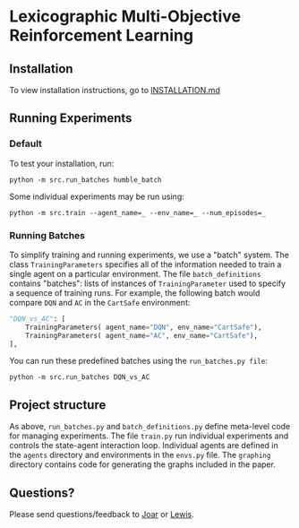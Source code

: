 # Lexicographic Multi-Objective Reinforcement Learning

## Installation

To view installation instructions, go to [INSTALLATION.md](https://github.com/lrhammond/lmorl/blob/main/INSTALLATION.md)

## Running Experiments

### Default
To test your installation, run:
``` commandline
python -m src.run_batches humble_batch
```

Some individual experiments may be run using:
``` commandline
python -m src.train --agent_name=_ --env_name=_ --num_episodes=_
```

### Running Batches
To simplify training and running experiments, we use a "batch" system. 
The class `TrainingParameters` specifies all of the information needed to train a single agent on a particular environment.
The file `batch_definitions` contains "batches": lists of instances of `TrainingParameter` used to specify a sequence of training runs.
For example, the following batch would compare `DQN` and `AC` in the `CartSafe` environment:
``` python
"DQN_vs_AC": [
    TrainingParameters( agent_name="DQN", env_name="CartSafe"),
    TrainingParameters( agent_name="AC", env_name="CartSafe"),    
],
```

You can run these predefined batches using the `run_batches.py file`:
```
python -m src.run_batches DQN_vs_AC
```

## Project structure
As above, `run_batches.py` and `batch_definitions.py` define meta-level code for managing experiments.
The file `train.py` run individual experiments and controls the state-agent interaction loop.
Individual agents are defined in the `agents` directory and environments in the `envs.py` file.
The `graphing` directory contains code for generating the graphs included in the paper.

## Questions?

Please send questions/feedback to [Joar](mailto:joar.skalse@cs.ox.ac.uk) or [Lewis](mailto:lewis.hammond@cs.ox.ac.uk).